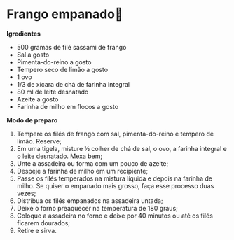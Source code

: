 # Frango empanado:poultry_leg:

**Igredientes**

- 500 gramas de filé sassami de frango
- Sal a gosto
- Pimenta-do-reino a gosto
- Tempero seco de limão a gosto
- 1 ovo
- 1/3 de xícara de chá de farinha integral
- 80 ml de leite desnatado
- Azeite a gosto
- Farinha de milho em flocos a gosto

**Modo de preparo**

1. Tempere os filés de frango com sal, pimenta-do-reino e tempero de limão. Reserve;
2. Em uma tigela, misture ½ colher de chá de sal, o ovo, a farinha integral e o leite desnatado. Mexa bem;
3. Unte a assadeira ou forma com um pouco de azeite;
4. Despeje a farinha de milho em um recipiente;
5. Passe os filés temperados na mistura líquida e depois na farinha de milho. Se quiser o empanado mais grosso, faça esse processo duas vezes;
6. Distribua os filés empanados na assadeira untada;
7. Deixe o forno preaquecer na temperatura de 180 graus;
8. Coloque a assadeira no forno e deixe por 40 minutos ou até os filés ficarem dourados;
9. Retire e sirva.
